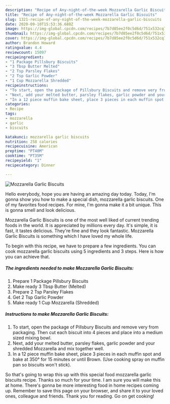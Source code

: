 ```yaml
---
description: "Recipe of Any-night-of-the-week Mozzarella Garlic Biscuits"
title: "Recipe of Any-night-of-the-week Mozzarella Garlic Biscuits"
slug: 1321-recipe-of-any-night-of-the-week-mozzarella-garlic-biscuits
date: 2020-09-10T15:53:36.688Z
image: https://img-global.cpcdn.com/recipes/7b7d85ee2f0c5d6d/751x532cq70/mozzarella-garlic-biscuits-recipe-main-photo.jpg
thumbnail: https://img-global.cpcdn.com/recipes/7b7d85ee2f0c5d6d/751x532cq70/mozzarella-garlic-biscuits-recipe-main-photo.jpg
cover: https://img-global.cpcdn.com/recipes/7b7d85ee2f0c5d6d/751x532cq70/mozzarella-garlic-biscuits-recipe-main-photo.jpg
author: Brandon Howard
ratingvalue: 4.4
reviewcount: 15097
recipeingredient:
- "1 Package Pillsbury Biscuits"
- "3 Tbsp Butter Melted"
- "2 Tsp Parsley Flakes"
- "2 Tsp Garlic Powder"
- "1 Cup Mozzarella Shredded"
recipeinstructions:
- "To start, open the package of Pillsbury Biscuits and remove very from packaging. Then cut each biscuit into 4 pieces and place into a medium sized mixing bowl."
- "Next, add your melted butter, parsley flakes, garlic powder and your shredded Mozzarella and mix together well."
- "In a 12 piece muffin bake sheet, place 3 pieces in each muffin spot and bake at 350° for 15 minutes or until Brown. (Use cooking spray on muffin pan so biscuits won&#39;t stick)."
categories:
- Recipe
tags:
- mozzarella
- garlic
- biscuits

katakunci: mozzarella garlic biscuits 
nutrition: 258 calories
recipecuisine: American
preptime: "PT40M"
cooktime: "PT35M"
recipeyield: "1"
recipecategory: Dinner

---
```



![Mozzarella Garlic Biscuits](https://img-global.cpcdn.com/recipes/7b7d85ee2f0c5d6d/751x532cq70/mozzarella-garlic-biscuits-recipe-main-photo.jpg)

Hello everybody, hope you are having an amazing day today. Today, I'm gonna show you how to make a special dish, mozzarella garlic biscuits. One of my favorites food recipes. For mine, I'm gonna make it a bit unique. This is gonna smell and look delicious.



Mozzarella Garlic Biscuits is one of the most well liked of current trending foods in the world. It is appreciated by millions every day. It's simple, it is fast, it tastes delicious. They're fine and they look fantastic. Mozzarella Garlic Biscuits is something which I have loved my whole life.


To begin with this recipe, we have to prepare a few ingredients. You can cook mozzarella garlic biscuits using 5 ingredients and 3 steps. Here is how you can achieve that.

<!--inarticleads1-->

##### The ingredients needed to make Mozzarella Garlic Biscuits:

1. Prepare 1 Package Pillsbury Biscuits
1. Make ready 3 Tbsp Butter (Melted)
1. Prepare 2 Tsp Parsley Flakes
1. Get 2 Tsp Garlic Powder
1. Make ready 1 Cup Mozzarella (Shredded)




<!--inarticleads2-->

##### Instructions to make Mozzarella Garlic Biscuits:

1. To start, open the package of Pillsbury Biscuits and remove very from packaging. Then cut each biscuit into 4 pieces and place into a medium sized mixing bowl.
1. Next, add your melted butter, parsley flakes, garlic powder and your shredded Mozzarella and mix together well.
1. In a 12 piece muffin bake sheet, place 3 pieces in each muffin spot and bake at 350° for 15 minutes or until Brown. (Use cooking spray on muffin pan so biscuits won&#39;t stick).




So that's going to wrap this up with this special food mozzarella garlic biscuits recipe. Thanks so much for your time. I am sure you will make this at home. There's gonna be more interesting food in home recipes coming up. Remember to save this page on your browser, and share it to your loved ones, colleague and friends. Thank you for reading. Go on get cooking!
